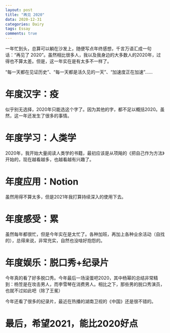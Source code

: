 ```yaml
---
layout: post
title: "再见 2020"
data: 2020-12-31
categories: Dairy
tags: Essay
comments: true
---
```


一年忙到头，总算可以躺在沙发上，随便写点年终感想，千言万语汇成一句话：“再见了 2020”。虽然相比很多人，我以及我身边的大多数人的2020年，过得也不算太差。但是，这一年实在是有太多不一样了。

“每一天都在见证历史”、“每一天都是活久见的一天”、“加速度正在加速”......

# 年度汉字：疫

似乎别无选择，2020年只能选这个字了。因为其他的字，都不足以概括2020。虽然，这一年还发生了很多的事情。

# 年度学习：人类学

2020年，我开始大量阅读人类学的书籍，最初应该是从项飚的《把自己作为方法》开始的，现在越看越多，也越看越有兴趣了。

# 年度应用：Notion

虽然用得不算太多，但是2021年我打算持续深入的使用下去。

# 年度感受：累

虽然每年都很忙，但是今年实在是太忙了。各种加班，再加上各种业余活动（自找的），总得来说，非常充实，自然也没啥好抱怨的。

# 年度娱乐：脱口秀+纪录片

今年真的看了好多脱口秀。今年最后一场滚蛋吧2020，其中杨幂的总结非常精到：杨笠是在攻击男人，而李雪琴在消费男人。相比之下，那些男的脱口秀演员，也就不过如此吧（除了王冕）

今年还看了很多的纪录片，最近在热播的湖南卫视的《中国》还是很不错的。

# 最后，希望2021，能比2020好点